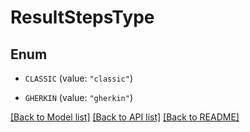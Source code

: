 # ResultStepsType

## Enum


* `CLASSIC` (value: `"classic"`)

* `GHERKIN` (value: `"gherkin"`)


[[Back to Model list]](../README.md#documentation-for-models) [[Back to API list]](../README.md#documentation-for-api-endpoints) [[Back to README]](../README.md)


